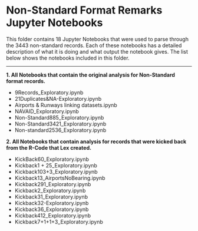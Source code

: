 # Non-Standard Format Remarks Jupyter Notebooks

This folder contains 18 Jupyter Notebooks that were used to parse through the 3443 non-standard records. Each of these notebooks has a detailed description of what it is doing and what output the notebook gives. The list below shows the notebooks included in this folder.
***

**1. All Notebooks that contain the original analysis for Non-Standard format records.**
-	9Records_Exploratory.ipynb
-	21Duplicates&NA-Exploratory.ipynb
-	Airports & Runways linking datasets.ipynb
-	NAVAID_Exploratory.ipynb
-	Non-Standard885_Exploratory.ipynb
-	Non-Standard3421_Exploratory.ipynb
-	Non-standard2536_Exploratory.ipynb

**2.	All Notebooks that contain analysis for records that were kicked back from the R-Code that Lex created.**
-	KickBack60_Exploratory.ipynb
-	Kickback1 + 25_Exploratory.ipynb
-	Kickback103+3_Exploratory.ipynb
-	Kickback13_AirportsNoBearing.ipynb
-	Kickback291_Exploratory.ipynb
-	Kickback2_Exploratory.ipynb
-	Kickback31_Exploratory.ipynb
-	Kickback32-Exploratory.ipynb
-	Kickback36_Exploratory.ipynb
-	Kickback412_Exploratory.ipynb
-	Kickback7+1+1+3_Exploratory.ipynb
